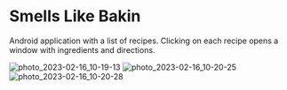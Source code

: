 # Smells Like Bakin

Android application with a list of recipes. Clicking on each recipe opens a window with ingredients and directions.

![photo_2023-02-16_10-19-13](https://user-images.githubusercontent.com/19814752/219260103-1d9d5c87-795f-44ba-9cdf-3d1be34d4a65.jpg)
![photo_2023-02-16_10-20-25](https://user-images.githubusercontent.com/19814752/219260106-8b0b427a-dc09-4d14-a1dd-96f05db4f5b2.jpg)
![photo_2023-02-16_10-20-28](https://user-images.githubusercontent.com/19814752/219260109-cd2d2ada-9f99-4669-abf0-439d1a84315d.jpg)
